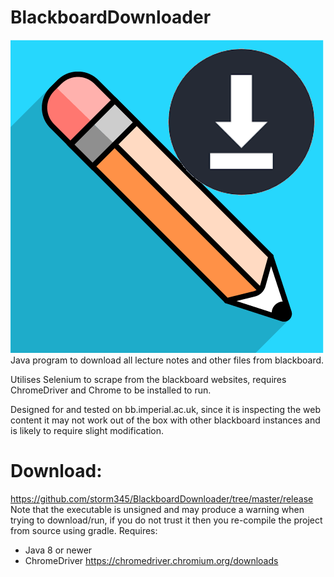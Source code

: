 # BlackboardDownloader
![Alt Image](src/main/resources/img/icon.png?raw=true "Image")  
Java program to download all lecture notes and other files from blackboard.

Utilises Selenium to scrape from the blackboard websites, requires ChromeDriver and Chrome to be installed to run.

Designed for and tested on bb.imperial.ac.uk, since it is inspecting the web content it may not work out of the box with other blackboard instances and is likely to require slight modification.

# Download:
https://github.com/storm345/BlackboardDownloader/tree/master/release  
Note that the executable is unsigned and may produce a warning when trying to download/run, if you do not trust it then you re-compile the project from source using gradle.
Requires:
- Java 8 or newer
- ChromeDriver https://chromedriver.chromium.org/downloads

